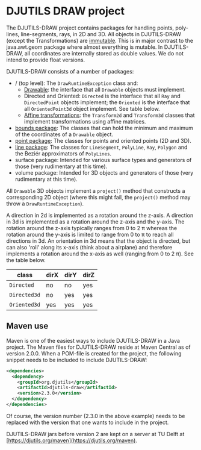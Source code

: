 # DJUTILS DRAW project

The DJUTILS-DRAW project contains packages for handling points, poly-lines, line-segments, rays, in 2D and 3D. All objects in DJUTILS-DRAW (except the Transformations) are [immutable](https://javadevcentral.com/benefits-of-immutable-class-in-java). This is in major contrast to the java.awt.geom package where almost everything is mutable. In DJUTILS-DRAW, all coordinates are internally stored as double values. We do not intend to provide float versions.

DJUTILS-DRAW consists of a number of packages:

* / (top level): The `DrawRuntimeException` class and:
    * [Drawable](drawable.md): the interface that all `Drawable` objects must implement.
    * Directed and Oriented: `Directed` is the interface that all `Ray` and `DirectedPoint` objects implement; the `Oriented` is the interface that all `OrientedPoint3d` object implement. See table below.
    * [Affine transformations](affine.md): the `Transform2d` and `Transform3d` classes that implement transformations using affine matrices.
* [bounds package](bounds.md): The classes that can hold the minimum and maximum of the coordinates of a `Drawable` object.
* [point package](points.md): The classes for points and oriented points (2D and 3D).
* [line package](lines.md): The classes for `LineSegment`, `PolyLine`, `Ray`, `Polygon` and the Bezi&eacute;r approximators of `PolyLines`.
* surface package: Intended for various surface types and generators of those (very rudimentary at this time).
* volume package: Intended for 3D objects and generators of those (very rudimentary at this time).

All `Drawable` 3D objects implement a `project()` method that constructs a corresponding 2D object (where this might fail, the `project()` method may throw a `DrawRuntimeException`).

A direction in 2d is implemented as a rotation around the z-axis. A direction in 3d is implemented as a rotation around the z-axis and the y-axis. The rotation around the z-axis typically ranges from 0 to 2 &pi; whereas the rotation around the y-axis is limited to range from 0 to &pi; to reach all directions in 3d. An orientation in 3d means that the object is directed, but can also 'roll' along its x-axis (think about a airplane) and therefore implements a rotation around the x-axis as well (ranging from 0 to 2 &pi;). See the table below.

|class|dirX|dirY|dirZ|
|---|---|---|---|
|`Directed`|no|no|yes|
|`Directed3d`|no|yes|yes|
|`Oriented3d`|yes|yes|yes|


## Maven use

Maven is one of the easiest ways to include DJUTILS-DRAW in a Java project. The Maven files for DJUTILS-DRAW reside at Maven Central as of version 2.0.0. When a POM-file is created for the project, the following snippet needs to be included to include DJUTILS-DRAW:

```xml
<dependencies>
  <dependency>
    <groupId>org.djutils</groupId>
    <artifactId>djutils-draw</artifactId>
    <version>2.3.0</version>
  </dependency>
</dependencies>
```

Of course, the version number (2.3.0 in the above example) needs to be replaced with the version that one wants to include in the project.

DJUTILS-DRAW jars before version 2 are kept on a server at TU Delft at [https://djutils.org/maven](https://djutils.org/maven).

